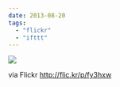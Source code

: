 ```yaml
---
date: 2013-08-20
tags: 
  - "flickr"
  - "ifttt"
---
```


![](http://farm8.staticflickr.com/7300/9551568500_7ec72ddb31_b.jpg)  

  
  
via Flickr http://flic.kr/p/fy3hxw
